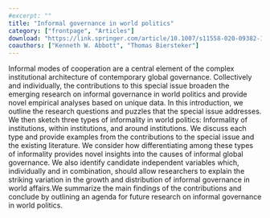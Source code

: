 ```yaml
---
#excerpt: ""
title: "Informal governance in world politics"
category: ["frontpage", "Articles"]
download: "https://link.springer.com/article/10.1007/s11558-020-09382-1"
coauthors: ["Kenneth W. Abbott", "Thomas Biersteker"]
---
```

Informal modes of cooperation are a central element of the complex institutional
architecture of contemporary global governance. Collectively and individually, the
contributions to this special issue broaden the emerging research on informal governance
in world politics and provide novel empirical analyses based on unique data. In
this introduction, we outline the research questions and puzzles that the special issue
addresses. We then sketch three types of informality in world politics: Informality of
institutions, within institutions, and around institutions. We discuss each type and
provide examples from the contributions to the special issue and the existing literature.
We consider how differentiating among these types of informality provides novel
insights into the causes of informal global governance. We also identify candidate
independent variables which, individually and in combination, should allow researchers
to explain the striking variation in the growth and distribution of informal governance
in world affairs.We summarize the main findings of the contributions and conclude by
outlining an agenda for future research on informal governance in world politics.
